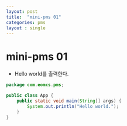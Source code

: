```yaml
---
layout: post
title:  "mini-pms 01"
categories: pms
layout : single
---
```


# mini-pms 01
- Hello world를 출력한다.

```java
package com.eomcs.pms;

public class App {
    public static void main(String[] args) {
        System.out.println("Hello world.");
    }
}
```